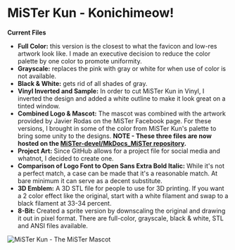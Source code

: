 # MiSTer Kun - Konichimeow!

**Current Files**
- **Full Color:** this version is the closest to what the favicon and low-res artwork look like.  I made an executive decision to reduce the color palette by one color to promote uniformity.
- **Grayscale:** replaces the pink with gray or white for when use of color is not available.
- **Black & White:** gets rid of all shades of gray.  
- **Vinyl Inverted and Sample:** In order to cut MiSTer Kun in Vinyl, I inverted the design and added a white outline to make it look great on a tinted window.
- **Combined Logo & Mascot:** The mascot was combined with the artwork provided by Javier Rodas on the MiSTer Facebook page.  For these versions, I brought in some of the color from MiSTer Kun's palette to bring some unity to the designs. **NOTE - These three files are now hosted on the [MiSTer-devel/MkDocs_MiSTer repository](https://github.com/MiSTer-devel/MkDocs_MiSTer/tree/main/docs/assets).**
- **Project Art:** Since GitHub allows for a project file for social media and whatnot, I decided to create one.
- **Comparison of Logo Font to Open Sans Extra Bold Italic:** While it's not a perfect match, a case can be made that it's a reasonable match. At bare minimum it can serve as a decent substitute.
- **3D Emblem:** A 3D STL file for people to use for 3D printing.  If you want a 2 color effect like the original, start with a white filament and swap to a black filament at 33-34 percent.
- **8-Bit:** Created a sprite version by downscaling the original and drawing it out in pixel format.  There are full-color, grayscale, black & white, STL and ANSI files available.

![MiSTer Kun - The MiSTer Mascot](https://raw.githubusercontent.com/baxysquare/mister_kun/1b59a559a49ab65617256a01b8359e2c2e48ebc2/mister_kun_project_art.svg)
